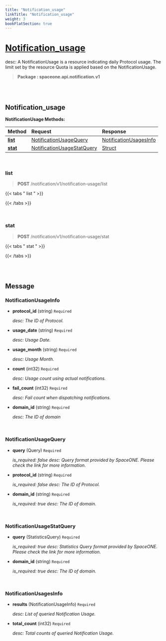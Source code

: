 ```yaml
---
title: "Notification_usage"
linkTitle: "Notification_usage"
weight: 3
bookFlatSection: true
---
```

# [Notification_usage](#Notification_usage)
desc: A NotificationUsage is a resource indicating daily Protocol usage. The limit set by the resource Quota is applied based on the NotificationUsage.


>  **Package : spaceone.api.notification.v1**

<br>
<br>

## Notification_usage


**NotificationUsage Methods:**


| Method | Request | Response |
| :----- | :-------- | :-------- |
| [**list**](./NotificationUsage#list) | [NotificationUsageQuery](NotificationUsage#notificationusagequery) | [NotificationUsagesInfo](./NotificationUsage#notificationusagesinfo) |
| [**stat**](./NotificationUsage#stat) | [NotificationUsageStatQuery](NotificationUsage#notificationusagestatquery) | [Struct](./NotificationUsage#struct) |



    
<br>

### list

> **POST** /notification/v1/notification-usage/list
>




 {{< tabs " list " >}}




{{< /tabs >}}

    
<br>

### stat

> **POST** /notification/v1/notification-usage/stat
>




 {{< tabs " stat " >}}




{{< /tabs >}}

    


<br>
<br>

## Message



### NotificationUsageInfo
* **protocol_id** (string)  `Required` 

  *desc: The ID of Protocol.*

    
* **usage_date** (string)  `Required` 

  *desc: Usage Date.*

    
* **usage_month** (string)  `Required` 

  *desc: Usage Month.*

    
* **count** (int32)  `Required` 

  *desc: Usage count using actual notifications.*

    
* **fail_count** (int32)  `Required` 

  *desc: Fail count when dispatching notifications.*

    
* **domain_id** (string)  `Required` 

  *desc: The ID of domain*

    <br>

### NotificationUsageQuery
* **query** (Query)  `Required` 

  *is_required: false
desc: Query format provided by SpaceONE. Please check the link for more information.*

    
* **protocol_id** (string)  `Required` 

  *is_required: false
desc: The ID of Protocol.*

    
* **domain_id** (string)  `Required` 

  *is_required: true
desc: The ID of domain.*

    <br>

### NotificationUsageStatQuery
* **query** (StatisticsQuery)  `Required` 

  *is_required: true
desc: Statistics Query format provided by SpaceONE. Please check the link for more information.*

    
* **domain_id** (string)  `Required` 

  *is_required: true
desc: The ID of domain.*

    <br>

### NotificationUsagesInfo
* **results** (NotificationUsageInfo)  `Required` 

  *desc: List of queried Notification Usage.*

    
* **total_count** (int32)  `Required` 

  *desc: Total counts of queried Notification Usage.*

    <br>
